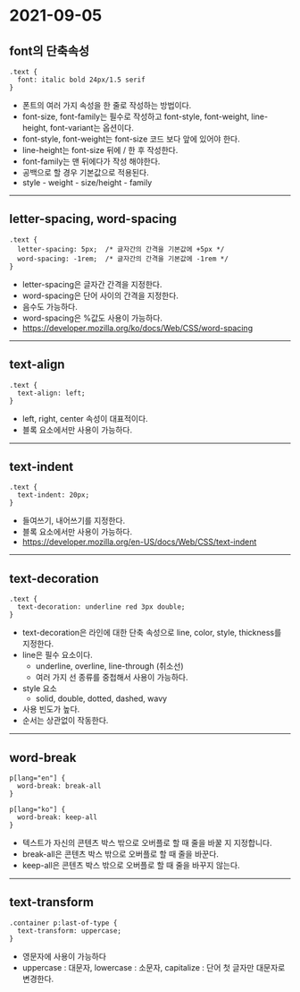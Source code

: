 # 2021-09-05

## font의 단축속성
~~~
.text {
  font: italic bold 24px/1.5 serif
}
~~~
* 폰트의 여러 가지 속성을 한 줄로 작성하는 방법이다.
* font-size, font-family는 필수로 작성하고 font-style, font-weight, line-height, font-variant는 옵션이다.
* font-style, font-weight는 font-size 코드 보다 앞에 있어야 한다.
* line-height는 font-size 뒤에 / 한 후 작성한다.
* font-family는 맨 뒤에다가 작성 해야한다.
* 공백으로 할 경우 기본값으로 적용된다.
* style - weight - size/height - family
***

## letter-spacing, word-spacing
~~~
.text {
  letter-spacing: 5px;  /* 글자간의 간격을 기본값에 +5px */
  word-spacing: -1rem;  /* 글자간의 간격을 기본값에 -1rem */
}
~~~
* letter-spacing은 글자간 간격을 지정한다.
* word-spacing은 단어 사이의 간격을 지정한다.
* 음수도 가능하다.
* word-spacing은 %값도 사용이 가능하다.
* https://developer.mozilla.org/ko/docs/Web/CSS/word-spacing
***

## text-align
~~~
.text {
  text-align: left;
}
~~~
* left, right, center 속성이 대표적이다.
* 블록 요소에서만 사용이 가능하다.
***

## text-indent
~~~
.text {
  text-indent: 20px;
}
~~~
* 들여쓰기, 내어쓰기를 지정한다.
* 블록 요소에서만 사용이 가능하다.
* https://developer.mozilla.org/en-US/docs/Web/CSS/text-indent

***

## text-decoration
~~~
.text {
  text-decoration: underline red 3px double;
}
~~~
* text-decoration은 라인에 대한 단축 속성으로 line, color, style, thickness를 지정한다.
* line은 필수 요소이다.
  - underline, overline, line-through (취소선)
  - 여러 가지 선 종류를 중첩해서 사용이 가능하다.
* style 요소
  - solid, double, dotted, dashed, wavy
* 사용 빈도가 높다.
* 순서는 상관없이 작동한다.
***

## word-break
~~~
p[lang="en"] {
  word-break: break-all
}

p[lang="ko"] {
  word-break: keep-all
}
~~~
* 텍스트가 자신의 콘텐츠 박스 밖으로 오버플로 할 때 줄을 바꿀 지 지정합니다.
* break-all은 콘텐츠 박스 밖으로 오버플로 할 때 줄을 바꾼다.
* keep-all은 콘텐츠 박스 밖으로 오버플로 할 때 줄을 바꾸지 않는다.
***

## text-transform
~~~
.container p:last-of-type {
  text-transform: uppercase;
}
~~~
* 영문자에 사용이 가능하다
* uppercase : 대문자, lowercase : 소문자, capitalize : 단어 첫 글자만 대문자로 변경한다.
